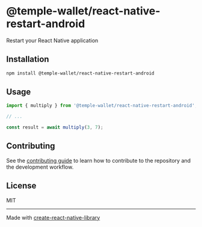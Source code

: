 # @temple-wallet/react-native-restart-android

Restart your React Native application

## Installation

```sh
npm install @temple-wallet/react-native-restart-android
```

## Usage

```js
import { multiply } from '@temple-wallet/react-native-restart-android';

// ...

const result = await multiply(3, 7);
```

## Contributing

See the [contributing guide](CONTRIBUTING.md) to learn how to contribute to the repository and the development workflow.

## License

MIT

---

Made with [create-react-native-library](https://github.com/callstack/react-native-builder-bob)
